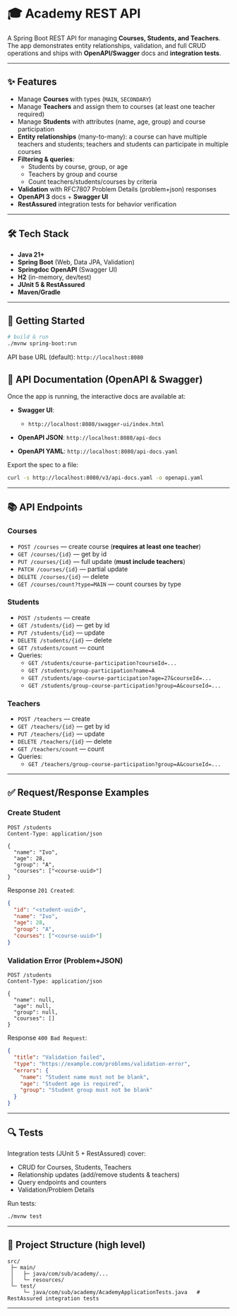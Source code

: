 
# 🎓 Academy REST API

A Spring Boot REST API for managing **Courses, Students, and Teachers**.  
The app demonstrates entity relationships, validation, and full CRUD operations and ships with **OpenAPI/Swagger** docs and **integration tests**.

---

## ✨ Features

- Manage **Courses** with types (`MAIN`, `SECONDARY`)
- Manage **Teachers** and assign them to courses (at least one teacher required)
- Manage **Students** with attributes (name, age, group) and course participation
- **Entity relationships** (many-to-many): a course can have multiple teachers and students; teachers and students can participate in multiple courses
- **Filtering & queries**:
  - Students by course, group, or age
  - Teachers by group and course
  - Count teachers/students/courses by criteria
- **Validation** with RFC7807 Problem Details (problem+json) responses
- **OpenAPI 3** docs + **Swagger UI**
- **RestAssured** integration tests for behavior verification

---

## 🛠 Tech Stack

- **Java 21+**
- **Spring Boot** (Web, Data JPA, Validation)
- **Springdoc OpenAPI** (Swagger UI)
- **H2** (in-memory, dev/test)
- **JUnit 5 & RestAssured**
- **Maven/Gradle**

---

## 🚀 Getting Started

```bash
# build & run
./mvnw spring-boot:run
```

API base URL (default): `http://localhost:8080`


## 📖 API Documentation (OpenAPI & Swagger)

Once the app is running, the interactive docs are available at:

- **Swagger UI**:  
  - `http://localhost:8080/swagger-ui/index.html` 

- **OpenAPI JSON**: `http://localhost:8080/api-docs`  
- **OpenAPI YAML**: `http://localhost:8080/api-docs.yaml`

Export the spec to a file:
```bash
curl -s http://localhost:8080/v3/api-docs.yaml -o openapi.yaml
```
---

## 📚 API Endpoints

### Courses
- `POST /courses` — create course (**requires at least one teacher**)
- `GET /courses/{id}` — get by id
- `PUT /courses/{id}` — full update (**must include teachers**)
- `PATCH /courses/{id}` — partial update
- `DELETE /courses/{id}` — delete
- `GET /courses/count?type=MAIN` — count courses by type

### Students
- `POST /students` — create
- `GET /students/{id}` — get by id
- `PUT /students/{id}` — update
- `DELETE /students/{id}` — delete
- `GET /students/count` — count
- Queries:
  - `GET /students/course-participation?courseId=...`
  - `GET /students/group-participation?name=A`
  - `GET /students/age-course-participation?age=27&courseId=...`
  - `GET /students/group-course-participation?group=A&courseId=...`

### Teachers
- `POST /teachers` — create
- `GET /teachers/{id}` — get by id
- `PUT /teachers/{id}` — update
- `DELETE /teachers/{id}` — delete
- `GET /teachers/count` — count
- Queries:
  - `GET /teachers/group-course-participation?group=A&courseId=...`

---

## ✅ Request/Response Examples

### Create Student
```http
POST /students
Content-Type: application/json

{
  "name": "Ivo",
  "age": 28,
  "group": "A",
  "courses": ["<course-uuid>"]
}
```

Response `201 Created`:
```json
{
  "id": "<student-uuid>",
  "name": "Ivo",
  "age": 28,
  "group": "A",
  "courses": ["<course-uuid>"]
}
```

### Validation Error (Problem+JSON)
```http
POST /students
Content-Type: application/json

{
  "name": null,
  "age": null,
  "group": null,
  "courses": []
}
```

Response `400 Bad Request`:
```json
{
  "title": "Validation failed",
  "type": "https://example.com/problems/validation-error",
  "errors": {
    "name": "Student name must not be blank",
    "age": "Student age is required",
    "group": "Student group must not be blank"
  }
}
```

---

## 🔍 Tests

Integration tests (JUnit 5 + RestAssured) cover:
- CRUD for Courses, Students, Teachers
- Relationship updates (add/remove students & teachers)
- Query endpoints and counters
- Validation/Problem Details

Run tests:
```bash
./mvnw test
```

---

## 🧩 Project Structure (high level)

```
src/
 ├─ main/
 │   ├─ java/com/sub/academy/...
 │   └─ resources/
 └─ test/
     └─ java/com/sub/academy/AcademyApplicationTests.java   # RestAssured integration tests
```

---

